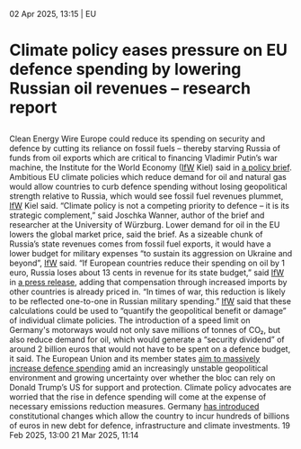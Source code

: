 02 Apr 2025, 13:15
| 
EU
# Climate policy eases pressure on EU defence spending by lowering Russian oil revenues – research report
## 
Clean Energy Wire
Europe could reduce its spending on security and defence by cutting its reliance on fossil fuels – thereby starving Russia of funds from oil exports which are critical to financing Vladimir Putin’s war machine, the Institute for the World Economy ([IfW](https://www.cleanenergywire.org/experts/ifw-kiel-institute-world-economy) Kiel) said in [a policy brief](https://www.ifw-kiel.de/publications/the-security-dividend-of-climate-policy-34008/). Ambitious EU climate policies which reduce demand for oil and natural gas would allow countries to curb defence spending without losing geopolitical strength relative to Russia, which would see fossil fuel revenues plummet, [IfW](https://www.cleanenergywire.org/experts/ifw-kiel-institute-world-economy) Kiel said.
“Climate policy is not a competing priority to defence – it is its strategic complement,” said Joschka Wanner, author of the brief and researcher at the University of Würzburg.
Lower demand for oil in the EU lowers the global market price, said the brief. As a sizeable chunk of Russia’s state revenues comes from fossil fuel exports, it would have a lower budget for military expenses “to sustain its aggression on Ukraine and beyond”, [IfW](https://www.cleanenergywire.org/experts/ifw-kiel-institute-world-economy) said. “If European countries reduce their spending on oil by 1 euro, Russia loses about 13 cents in revenue for its state budget,” said [IfW](https://www.cleanenergywire.org/experts/ifw-kiel-institute-world-economy) in [a press release](https://www.ifw-kiel.de/publications/news/climate-policy-contributes-to-europes-security/), adding that compensation through increased imports by other countries is already priced in. “In times of war, this reduction is likely to be reflected one-to-one in Russian military spending.”
[IfW](https://www.cleanenergywire.org/experts/ifw-kiel-institute-world-economy) said that these calculations could be used to “quantify the geopolitical benefit or damage” of individual climate policies. The introduction of a speed limit on Germany's motorways would not only save millions of tonnes of CO₂, but also reduce demand for oil, which would generate a “security dividend” of around 2 billion euros that would not have to be spent on a defence budget, it said.
The European Union and its member states [aim to massively increase defence spending](https://www.reuters.com/world/europe/europes-plans-pay-surge-defence-spending-2025-03-19/) amid an increasingly unstable geopolitical environment and growing uncertainty over whether the bloc can rely on Donald Trump’s US for support and protection.
Climate policy advocates are worried that the rise in defence spending will come at the expense of necessary emissions reduction measures. Germany [has introduced](https://www.cleanenergywire.org/factsheets/qa-germanys-eu500-bln-infrastructure-fund-whats-it-climate-and-energy) constitutional changes which allow the country to incur hundreds of billions of euros in new debt for defence, infrastructure and climate investments.
19 Feb 2025, 13:00
21 Mar 2025, 11:14